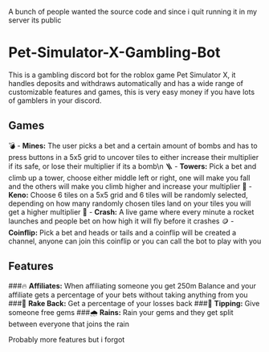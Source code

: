 A bunch of people wanted the source code and since i quit running it in my server its public

# Pet-Simulator-X-Gambling-Bot
This is a gambling discord bot for the roblox game Pet Simulator X, it handles deposits and withdraws automatically and has a wide range of customizable features and games, this is very easy money if you have lots of gamblers in your discord.

## Games

💣 - **Mines:** The user picks a bet and a certain amount of bombs and has to press buttons in a 5x5 grid to uncover tiles to either increase their multiplier if its safe, or lose their multiplier if its a bomb\n
🪜 - **Towers:** Pick a bet and climb up a tower, choose either middle left or right, one will make you fall and the others will make you climb higher and increase your multiplier
💎 - **Keno:** Choose 6 tiles on a 5x5 grid and 6 tiles will be randomly selected, depending on how many randomly chosen tiles land on your tiles you will get a higher multiplier
🚀 - **Crash:** A live game where every minute a rocket launches and people bet on how high it will fly before it crashes
🪙 - **Coinflip:** Pick a bet and heads or tails and a coinflip will be created a channel, anyone can join this coinflip or you can call the bot to play with you

## Features

###🔥 **Affiliates:**
When affiliating someone you get 250m Balance and your affiliate gets a percentage of your bets without taking anything from you
###💎 **Rake Back:**
Get a percentage of your losses back
###💖 **Tipping:**
Give someone free gems
###🌧️ **Rains:**
Rain your gems and they get split between everyone that joins the rain

Probably more features but i forgot
